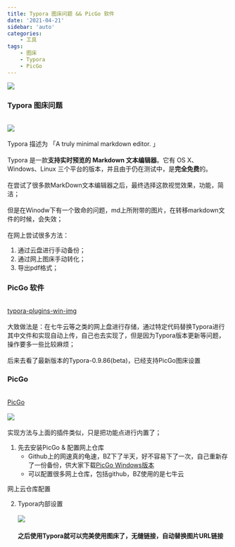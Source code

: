 ```yaml
---
title: Typora 图床问题 && PicGo 软件
date: '2021-04-21'
sidebar: 'auto'
categories:
    - 工具
tags:
    - 图床
    - Typora
    - PicGo
---
```


![](https://markdown-typora.oss-cn-shenzhen.aliyuncs.com/20210428141405.jpeg#id=xVQ1u&originHeight=420&originWidth=746&originalType=binary&status=done&style=none)<br />

<a name="6d9ccd88"></a>
### Typora 图床问题

<br />![](https://markdown-typora.oss-cn-shenzhen.aliyuncs.com/20210428141332.png#id=FwIuT&originHeight=220&originWidth=1280&originalType=binary&status=done&style=none)<br />
<br />Typora 描述为 「A truly minimal markdown editor. 」<br />
<br />Typora 是一款**支持实时预览的 Markdown 文本编辑器**。它有 OS X、Windows、Linux 三个平台的版本，并且由于仍在测试中，是**完全免费**的。<br />
<br />在尝试了很多款MarkDown文本编辑器之后，最终选择这款视觉效果，功能，简洁；<br />
<br />但是在Winodw下有一个致命的问题，md上所附带的图片，在转移markdown文件的时候，会失效；<br />
<br />在网上尝试很多方法：<br />

1. 通过云盘进行手动备份；
1. 通过网上图床手动转化；
1. 导出pdf格式；



<a name="5ab9f010"></a>
### PicGo 软件

<br />[typora-plugins-win-img](https://github.com/Thobian/typora-plugins-win-img)<br />
<br />大致做法是：在七牛云等之类的网上盘进行存储，通过特定代码替换Typora进行其中文件和实现自动上传，自己也去实现了，但是因为Typora版本更新等问题，操作要多一些比较麻烦；<br />
<br />后来去看了最新版本的Typora-0.9.86(beta)，已经支持PicGo图床设置<br />

<a name="PicGo"></a>
### PicGo

<br />[PicGo](https://github.com/PicGo/Awesome-PicGo)<br />
<br />![](https://markdown-typora.oss-cn-shenzhen.aliyuncs.com/20210428141341.png#id=XmhX2&originHeight=209&originWidth=278&originalType=binary&status=done&style=none)<br />
<br />实现方法与上面的插件类似，只是把功能点进行内置了；<br />

1. 先去安装PicGo & 配置网上仓库
   - Github上的网速真的龟速，BZ下了半天，好不容易下了一次，自己重新存了一份备份，供大家下载[PicGo Windows版本](https://gitee.com/palapple/SoftWare)
   - 可以配置很多网上仓库，包括github，BZ使用的是七牛云



网上云仓库配置

2. Typora内部设置<br />
<br />![](https://markdown-typora.oss-cn-shenzhen.aliyuncs.com/20210428141345.png#id=tS3dW&originHeight=561&originWidth=1107&originalType=binary&status=done&style=none)<br />
<br />**之后使用Typora就可以完美使用图床了，无缝链接，自动替换图片URL链接**<br />

